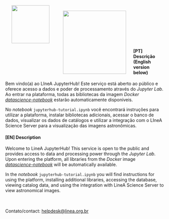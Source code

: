 <img align="left" src = https://www.linea.org.br/wp-content/themes/LIneA/imagens/logo-header.png width=120 style="padding: 20px"> <br> 
<img align="left" src = https://jupyter.org/assets/homepage/hublogo.svg width=200 style="padding: 20px">
<br> 
<br>
<br>
<br>
<br>
<br>
<br>



#### [PT] Descrição (English version below)

Bem vindo(a) ao LIneA JupyterHub! Este serviço está aberto ao público e oferece acesso a dados e poder de processamento através do _Jupyter Lab_. Ao entrar na plataforma, todas as bibliotecas da imagem _Docker_ [_datascience-notebook_](https://github.com/jupyter/docker-stacks) estarão automaticamente disponíveis. 

No _notebook_ `jupyterhub-tutorial.ipynb` você encontrará instruções para utilizar a plataforma, instalar bibliotecas adicionais, acessar o banco de dados, visualizar os dados de catálogos e utilizar a integração com o LIneA Science Server para a visualização das imagens astronômicas. 

#### [EN] Description


Welcome to LineA JupyterHub! This service is open to the public and provides access to data and processing power through the _Jupyter Lab_. Upon entering the platform, all libraries from the _Docker_ image [_datascience-notebook_](https://github.com/jupyter/docker-stacks) will be automatically available.

In the _notebook_ `jupyterhub-tutorial.ipynb` you will find instructions for using the platform, installing additional libraries, accessing the database, viewing catalog data, and using the integration with LineA Science Server to view astronomical images.


<br> 
<br> 
Contato/contact: <a href="mailto:helpdesk@linea.org.br">helpdesk@linea.org.br</a>
